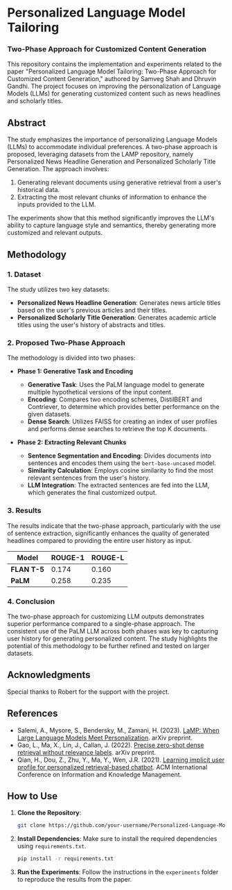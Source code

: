 # Personalized Language Model Tailoring

### Two-Phase Approach for Customized Content Generation

This repository contains the implementation and experiments related to the paper "Personalized Language Model Tailoring: Two-Phase Approach for Customized Content Generation," authored by Samveg Shah and Dhruvin Gandhi. The project focuses on improving the personalization of Language Models (LLMs) for generating customized content such as news headlines and scholarly titles.

## Abstract

The study emphasizes the importance of personalizing Language Models (LLMs) to accommodate individual preferences. A two-phase approach is proposed, leveraging datasets from the LAMP repository, namely Personalized News Headline Generation and Personalized Scholarly Title Generation. The approach involves:
1. Generating relevant documents using generative retrieval from a user's historical data.
2. Extracting the most relevant chunks of information to enhance the inputs provided to the LLM.

The experiments show that this method significantly improves the LLM's ability to capture language style and semantics, thereby generating more customized and relevant outputs.

## Methodology

### 1. Dataset
The study utilizes two key datasets:
- **Personalized News Headline Generation**: Generates news article titles based on the user's previous articles and their titles.
- **Personalized Scholarly Title Generation**: Generates academic article titles using the user's history of abstracts and titles.

### 2. Proposed Two-Phase Approach
The methodology is divided into two phases:

- **Phase 1: Generative Task and Encoding**
  - **Generative Task**: Uses the PaLM language model to generate multiple hypothetical versions of the input content.
  - **Encoding**: Compares two encoding schemes, DistilBERT and Contriever, to determine which provides better performance on the given datasets.
  - **Dense Search**: Utilizes FAISS for creating an index of user profiles and performs dense searches to retrieve the top K documents.

- **Phase 2: Extracting Relevant Chunks**
  - **Sentence Segmentation and Encoding**: Divides documents into sentences and encodes them using the `bert-base-uncased` model.
  - **Similarity Calculation**: Employs cosine similarity to find the most relevant sentences from the user's history.
  - **LLM Integration**: The extracted sentences are fed into the LLM, which generates the final customized output.

### 3. Results
The results indicate that the two-phase approach, particularly with the use of sentence extraction, significantly enhances the quality of generated headlines compared to providing the entire user history as input.

| Model         | ROUGE-1 | ROUGE-L |
| ------------- | ------- | ------- |
| **FLAN T-5**  | 0.174   | 0.160   |
| **PaLM**      | 0.258   | 0.235   |

### 4. Conclusion
The two-phase approach for customizing LLM outputs demonstrates superior performance compared to a single-phase approach. The consistent use of the PaLM LLM across both phases was key to capturing user history for generating personalized content. The study highlights the potential of this methodology to be further refined and tested on larger datasets.

## Acknowledgments
Special thanks to Robert for the support with the project.

## References
- Salemi, A., Mysore, S., Bendersky, M., Zamani, H. (2023). [LaMP: When Large Language Models Meet Personalization](https://arxiv.org/abs/2304.11406). arXiv preprint.
- Gao, L., Ma, X., Lin, J., Callan, J. (2022). [Precise zero-shot dense retrieval without relevance labels](https://arxiv.org/abs/2212.10496). arXiv preprint.
- Qian, H., Dou, Z., Zhu, Y., Ma, Y., Wen, J.R. (2021). [Learning implicit user profile for personalized retrieval-based chatbot](https://dl.acm.org/doi/10.1145/3459637.3482393). ACM International Conference on Information and Knowledge Management.

## How to Use

1. **Clone the Repository**:
    ```bash
    git clone https://github.com/your-username/Personalized-Language-Model-Tailoring.git
    ```
   
2. **Install Dependencies**:
   Make sure to install the required dependencies using `requirements.txt`.

    ```bash
    pip install -r requirements.txt
    ```

3. **Run the Experiments**:
   Follow the instructions in the `experiments` folder to reproduce the results from the paper.
